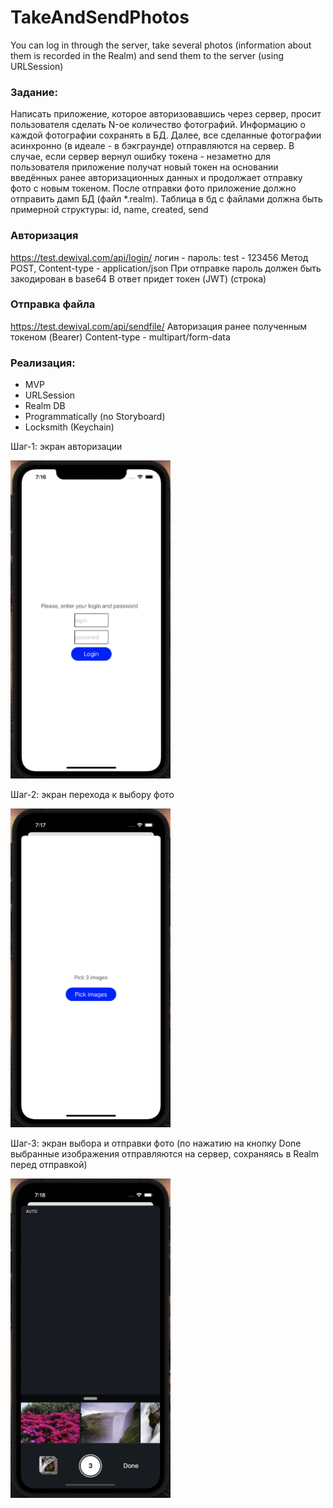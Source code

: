 # TakeAndSendPhotos
You can log in through the server, take several photos (information about them is recorded in the Realm) and send them to the server (using URLSession)

### Задание:

Написать приложение, которое авторизовавшись через сервер, просит пользователя сделать N-ое количество фотографий. Информацию о каждой фотографии сохранять в БД. Далее, все сделанные фотографии асинхронно (в идеале - в бэкграунде) отправляются на сервер. В случае, если сервер вернул ошибку токена - незаметно для пользователя приложение получат новый токен на основании введённых ранее авторизационных данных и продолжает отправку фото с новым токеном. После отправки фото приложение должно отправить дамп БД (файл *.realm). 
Таблица в бд с файлами должна быть примерной структуры: id, name, created, send

### Авторизация
https://test.dewival.com/api/login/
логин - пароль: test - 123456
Метод POST, Content-type - application/json
При отправке пароль должен быть закодирован в base64
В ответ придет токен (JWT) (строка)

### Отправка файла
https://test.dewival.com/api/sendfile/
Авторизация ранее полученным токеном (Bearer)
Content-type - multipart/form-data

### Реализация:
- MVP
- URLSession
- Realm DB
- Programmatically (no Storyboard)
- Locksmith (Keychain)

Шаг-1: экран авторизации

<img width="256" alt="example" src="https://raw.githubusercontent.com/semjonG/TakeAndSendPhotos/main/1screen.png"><br>

Шаг-2: экран перехода к выбору фото

<img width="256" alt="example" src="https://raw.githubusercontent.com/semjonG/TakeAndSendPhotos/main/2screen.png"><br>

Шаг-3: экран выбора и отправки фото (по нажатию на кнопку Done выбранные изображения отправляются на сервер, сохраняясь в Realm перед отправкой)

<img width="256" alt="example" src="https://raw.githubusercontent.com/semjonG/TakeAndSendPhotos/main/3screen.png"><br>
